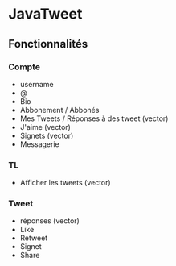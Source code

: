 # JavaTweet

## Fonctionnalités

### Compte
 * username
 * @
 * Bio
 * Abbonement / Abbonés
 * Mes Tweets / Réponses à des tweet (vector)
 * J'aime (vector)
 * Signets (vector)
 * Messagerie

### TL
 * Afficher les tweets (vector)

### Tweet
 * réponses (vector)
 * Like
 * Retweet
 * Signet
 * Share

    
    